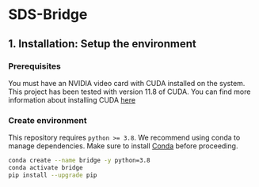 # SDS-Bridge

## 1. Installation: Setup the environment

### Prerequisites

You must have an NVIDIA video card with CUDA installed on the system. This project has been tested with version 11.8 of CUDA. You can find more information about installing CUDA [here](https://docs.nvidia.com/cuda/cuda-quick-start-guide/index.html)

### Create environment

This repository requires `python >= 3.8`. We recommend using conda to manage dependencies. Make sure to install [Conda](https://docs.conda.io/miniconda.html) before proceeding.

```bash
conda create --name bridge -y python=3.8
conda activate bridge
pip install --upgrade pip
```

